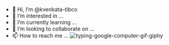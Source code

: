 - 👋 Hi, I’m @kvenkata-tibco
- 👀 I’m interested in ...
- 🌱 I’m currently learning ...
- 💞️ I’m looking to collaborate on ...
- 📫 How to reach me ...
![typing-google-computer-gif-giphy](https://user-images.githubusercontent.com/105288647/167636951-214cb394-bcf4-4d21-b69b-45fc7f4e26f4.gif)

<!---
kvenkata-tibco/kvenkata-tibco is a ✨ special ✨ repository because its `README.md` (this file) appears on your GitHub profile.
You can click the Preview link to take a look at your changes.
--->
